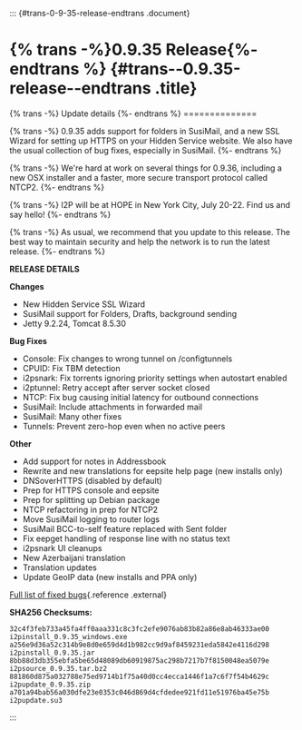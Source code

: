 ::: {#trans-0-9-35-release-endtrans .document}
# {% trans -%}0.9.35 Release{%- endtrans %} {#trans--0.9.35-release--endtrans .title}

{% trans -%} Update details {%- endtrans %} ==============

{% trans -%} 0.9.35 adds support for folders in SusiMail, and a new SSL
Wizard for setting up HTTPS on your Hidden Service website. We also have
the usual collection of bug fixes, especially in SusiMail. {%- endtrans
%}

{% trans -%} We\'re hard at work on several things for 0.9.36, including
a new OSX installer and a faster, more secure transport protocol called
NTCP2. {%- endtrans %}

{% trans -%} I2P will be at HOPE in New York City, July 20-22. Find us
and say hello! {%- endtrans %}

{% trans -%} As usual, we recommend that you update to this release. The
best way to maintain security and help the network is to run the latest
release. {%- endtrans %}

**RELEASE DETAILS**

**Changes**

-   New Hidden Service SSL Wizard
-   SusiMail support for Folders, Drafts, background sending
-   Jetty 9.2.24, Tomcat 8.5.30

**Bug Fixes**

-   Console: Fix changes to wrong tunnel on /configtunnels
-   CPUID: Fix TBM detection
-   i2psnark: Fix torrents ignoring priority settings when autostart
    enabled
-   i2ptunnel: Retry accept after server socket closed
-   NTCP: Fix bug causing initial latency for outbound connections
-   SusiMail: Include attachments in forwarded mail
-   SusiMail: Many other fixes
-   Tunnels: Prevent zero-hop even when no active peers

**Other**

-   Add support for notes in Addressbook
-   Rewrite and new translations for eepsite help page (new installs
    only)
-   DNSoverHTTPS (disabled by default)
-   Prep for HTTPS console and eepsite
-   Prep for splitting up Debian package
-   NTCP refactoring in prep for NTCP2
-   Move SusiMail logging to router logs
-   SusiMail BCC-to-self feature replaced with Sent folder
-   Fix eepget handling of response line with no status text
-   i2psnark UI cleanups
-   New Azerbaijani translation
-   Translation updates
-   Update GeoIP data (new installs and PPA only)

[Full list of fixed
bugs](http://%7B%7Bi2pconv('trac.i2p2.i2p')%7D%7D/query?resolution=fixed&milestone=0.9.35){.reference
.external}

**SHA256 Checksums:**

``` literal-block
32c4f3feb733a45fa4ff0aaa331c8c3fc2efe9076ab83b82a86e8ab46333ae00  i2pinstall_0.9.35_windows.exe
a256e9d36a52c314b9e8d0e659d4d1b982cc9d9af8459231eda5842e4116d298  i2pinstall_0.9.35.jar
8bb88d3db355ebfa5be65d48089db60919875ac298b7217b7f8150048ea5079e  i2psource_0.9.35.tar.bz2
881860d875a032788e75ed9714b1f75a40d0cc4ecca1446f1a7c6f7f54b4629c  i2pupdate_0.9.35.zip
a701a94bab56a030dfe23e0353c046d869d4cfdedee921fd11e51976ba45e75b  i2pupdate.su3
```
:::
